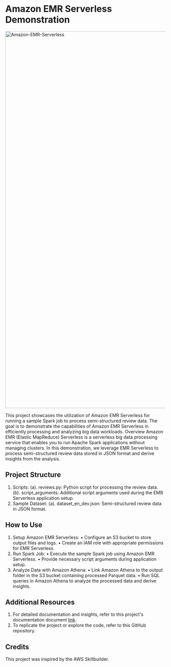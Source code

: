 # Amazon EMR Serverless Demonstration

<img width="1180" alt="Amazon-EMR-Serverless" src="https://github.com/kevinndungu-source/EMR_Serverless_Demonstration_Resources/assets/114335263/0b67b0b1-eacc-4101-ba35-90e31b7d8fb9">


This project showcases the utilization of Amazon EMR Serverless for running a sample Spark job to process semi-structured review data. The goal is to demonstrate the capabilities of Amazon EMR Serverless in efficiently processing and analyzing big data workloads.
Overview
Amazon EMR (Elastic MapReduce) Serverless is a serverless big data processing service that enables you to run Apache Spark applications without managing clusters. In this demonstration, we leverage EMR Serverless to process semi-structured review data stored in JSON format and derive insights from the analysis.

## Project Structure
1.	Scripts:
(a). reviews.py: Python script for processing the review data.
(b). script_arguments: Additional script arguments used during the EMR Serverless application setup.
2.	Sample Dataset:
(a).	dataset_en_dev.json: Semi-structured review data in JSON format.

## How to Use
1.	Setup Amazon EMR Serverless:
•	Configure an S3 bucket to store output files and logs.
•	Create an IAM role with appropriate permissions for EMR Serverless.
2.	Run Spark Job:
•	Execute the sample Spark job using Amazon EMR Serverless.
•	Provide necessary script arguments during application setup.
3.	Analyze Data with Amazon Athena:
•	Link Amazon Athena to the output folder in the S3 bucket containing processed Parquet data.
•	Run SQL queries in Amazon Athena to analyze the processed data and derive insights.

## Additional Resources
1. For detailed documentation and insights, refer to this project's documentation document [link](https://drive.google.com/file/d/16BrMDEi1JACxEJZfeDUAg90ulZR1V2Ol/view?usp=drive_link).
2.	To replicate the project or explore the code, refer to this GitHub repository.

## Credits
This project was inspired by the AWS Skillbuilder.
